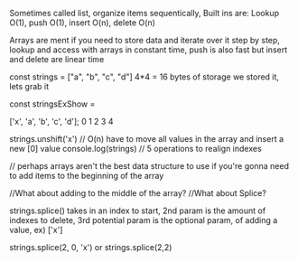 Sometimes called list, organize items sequentically,
Built ins are: Lookup O(1), push O(1), insert O(n), delete O(n)

Arrays are ment if you need to store data and iterate over it step by step, lookup and access with arrays in constant time, push is also fast but insert and delete are linear time

const strings = ["a", "b", "c", "d"]
    4*4 = 16 bytes of storage
    we stored it, lets grab it

const stringsExShow = 

['x', 'a', 'b', 'c', 'd']; 
0    1    2    3    4

strings.unshift('x') // O(n) have to move all values in the array and insert a new [0] value
console.log(strings) // 5 operations to realign indexes

// perhaps arrays aren't the best data structure to use if you're gonna need to add items to the beginning of the array

//What about adding to the middle of the array?
//What about Splice?

strings.splice() takes in an index to start, 2nd param is the amount of indexes to delete, 3rd potential param is the optional param, of adding a value, ex) ['x']

strings.splice(2, 0, 'x') or strings.splice(2,2)